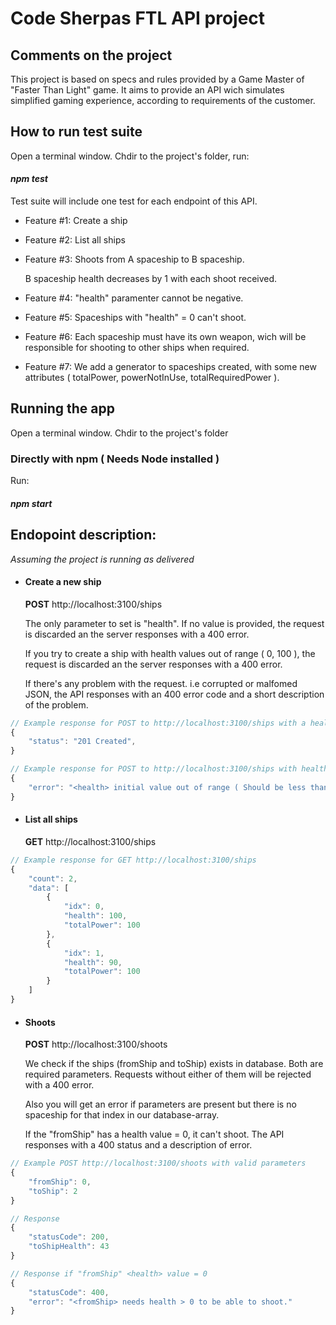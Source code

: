 # Code Sherpas FTL API project

## Comments on the project
This project is based on specs and rules provided by a Game Master of "Faster Than Light" game. It aims to provide an API wich simulates simplified gaming experience, according to requirements of the customer.

## How to run test suite
Open a terminal window. Chdir to the project's folder, run: 

#### *npm test*

Test suite will include one test for each endpoint of this API.
 - Feature #1: Create a ship
 - Feature #2: List all ships
 - Feature #3: Shoots from A spaceship to B spaceship. 
 	
	 B spaceship health decreases by 1 with each shoot received.
 
 - Feature #4: "health" paramenter cannot be negative.
 - Feature #5: Spaceships with "health" = 0 can't shoot.
 - Feature #6: Each spaceship must have its own weapon, wich will be responsible for shooting to other ships when required.
 - Feature #7: We add a generator to spaceships created, with some new attributes ( totalPower, powerNotInUse, totalRequiredPower ).

## Running the app
Open a terminal window. Chdir to the project's folder

### Directly with npm ( Needs Node installed )
Run:
#### *npm start*

## Endopoint description:
*Assuming the project is running as delivered*

- #### Create a new ship
    **POST** http://localhost:3100/ships

    The only parameter to set is "health". If no value is provided, the request is discarded an the server responses with a 400 error.

    If you try to create a ship with health values out of range ( 0, 100 ), the request is discarded an the server responses with a 400 error.

    If there's any problem with the request. i.e corrupted or malfomed JSON, the API responses with an 400 error code and a short description of the problem.
	
```javascript
// Example response for POST to http://localhost:3100/ships with a health value of 99.
{
	"status": "201 Created",
}
```

```javascript
// Example response for POST to http://localhost:3100/ships with health > 100.
{
	"error": "<health> initial value out of range ( Should be less than 100 )"
}
```
- #### List all ships
    **GET** http://localhost:3100/ships 

```javascript
// Example response for GET http://localhost:3100/ships
{
	"count": 2,
	"data": [
		{
			"idx": 0,
			"health": 100,
			"totalPower": 100
		},
		{
			"idx": 1,
			"health": 90,
			"totalPower": 100
		}
	]
}
```

- #### Shoots
    **POST** http://localhost:3100/shoots 

	We check if the ships (fromShip and toShip) exists in database. Both are required parameters. Requests without either of them will be rejected with a 400 error.
	 
	Also you will get an error if parameters are present but there is no spaceship for that index in our database-array.

	If the "fromShip" has a health value = 0, it can't shoot. The API responses with a 400 status and a description of error.

```javascript
// Example POST http://localhost:3100/shoots with valid parameters
{
	"fromShip": 0,
	"toShip": 2
}

// Response
{
	"statusCode": 200,
	"toShipHealth": 43
}

// Response if "fromShip" <health> value = 0
{
	"statusCode": 400,
	"error": "<fromShip> needs health > 0 to be able to shoot."
}
```

